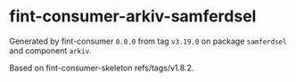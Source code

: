# fint-consumer-arkiv-samferdsel

Generated by fint-consumer `0.0.0` from tag `v3.19.0` on package `samferdsel` and component `arkiv`.

Based on fint-consumer-skeleton refs/tags/v1.8.2.

